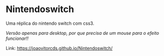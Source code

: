 # Nintendoswitch


Uma réplica do nintendo switch com css3.

*Versão apenas para desktop, por que precisa de um mouse para o efeito funcionar!!*

Link: https://joaovitorcds.github.io/Nintendoswitch/
